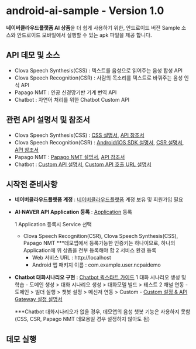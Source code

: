 # android-ai-sample - Version 1.0

**네이버클라우드플랫폼 AI 상품**을 더 쉽게 사용하기 위한, 안드로이드 버전 Sample 소스와 
안드로이드 모바일에서 실행할 수 있는 apk 파일을 제공 합니다.


## API 데모 및 소스

* Clova Speech Synthesis(CSS) : 텍스트를 음성으로 읽어주는 음성 합성 API
* Clova Speech Recognition(CSR) : 사람의 목소리를 텍스트로 바꿔주는 음성 인식 API
* Papago NMT : 인공 신경망기반 기계 번역 API
* Chatbot : 자연어 처리를 위한 Chatbot Custom API

## 관련 API 설명서 및 참조서

* Clova Speech Synthesis(CSS) : [CSS 설명서](http://docs.ncloud.com/ko/naveropenapi_v3/speech/synthesis.html), [API 참조서](https://apidocs.ncloud.com/ko/ai-naver/clova_speech_synthesis/tts/)
* Clova Speech Recognition(CSR) : [Android/iOS SDK 설명서](http://docs.ncloud.com/ko/naveropenapi_v3/speech/recognition-sdk.html), [CSR 설명서](http://docs.ncloud.com/ko/naveropenapi_v3/speech/recognition-api.html), [API 참조서](https://apidocs.ncloud.com/ko/ai-naver/clova_speech_recognition/stt/)
* Papago NMT : [Papago NMT 설명서](http://docs.ncloud.com/ko/naveropenapi_v3/translation/nmt.html), [API 참조서](https://apidocs.ncloud.com/ko/ai-naver/papago_nmt/translation/)
* Chatbot : [Custom API 설명서](http://docs.ncloud.com/ko/chatbot/chatbot-3-7.html), [Custom API 호출 URL 설명서](http://docs.ncloud.com/ko/chatbot/chatbot-2-5.html)

## 시작전 준비사항

* **네이버클라우드플랫폼 계정** : [네이버클라우드플랫폼](https://www.ncloud.com/) 계정 보유 및 회원가입 필요
* **AI·NAVER API Application 등록** : [Application](https://console.ncloud.com/mc/solution/naverService/application) 등록
  
  1 Application 등록시 Service 선택
  
    - Clova Speech Recognition(CSR), Clova Speech Synthesis(CSS), Papago NMT
      ***데모앱에서 등록가능한 인증키는 하나이므로, 하나의 Application에 위 상품을 전부 등록해야 함
  2 서비스 환경 등록
      - Web 서비스 URL : http://localhost
      - Android 앱 패키지 이름 : com.example.user.ncpaidemo
* **Chatbot 대화시나리오 구현** : [Chatbot 퀵스타트 가이드](http://docs.ncloud.com/ko/chatbot/chatbot-1-1.html)
  1 대화 시나리오 생성 및 학습
      - 도메인 생성 > 대화 시나리오 생성 > 대화모델 빌드 > 테스트
  2 채널 연동
      - 도메인 > 빌더 실행 > 챗봇 설정 > 메신저 연동 > Custom
      - [Custom 설정 & API Gateway 설정 설명서](http://docs.ncloud.com/ko/chatbot/chatbot-2-5.html)
      
   ***Chatbot 대화시나리오가 없을 경우, 데모앱의 음성 챗봇 기능은 사용하지 못함 (CSS, CSR, Papago NMT 데모용일 경우 설정하지 않아도 됨)




## 데모 실행





